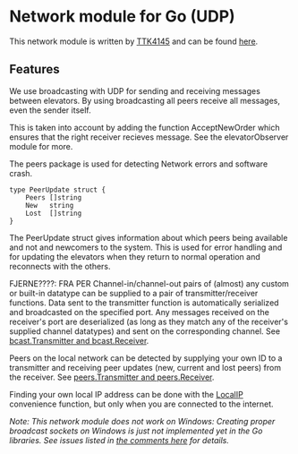 # Network module for Go (UDP) 

This network module is written by [TTK4145](https://github.com/TTK4145)
and can be found [here](https://github.com/TTK4145/Network-go). 

Features
--------

We use broadcasting with UDP for sending and receiving messages between elevators. By using broadcasting all peers receive all messages, even the sender itself. 

This is taken into account by adding the function AcceptNewOrder which ensures that the right receiver recieves message. See the elevatorObserver module for more.

The peers package is used for detecting Network errors and software crash. 

```
type PeerUpdate struct {
	Peers []string
	New   string
	Lost  []string
}

```
The PeerUpdate struct gives information about which peers being available and not and newcomers to the system. 
This is used for error handling and for updating the elevators when they return to normal operation and reconnects with the others. 




FJERNE????: FRA PER
Channel-in/channel-out pairs of (almost) any custom or built-in datatype can be supplied to a pair of transmitter/receiver functions. Data sent to the transmitter function is automatically serialized and broadcasted on the specified port. Any messages received on the receiver's port are deserialized (as long as they match any of the receiver's supplied channel datatypes) and sent on the corresponding channel. See [bcast.Transmitter and bcast.Receiver](network/bcast/bcast.go).

Peers on the local network can be detected by supplying your own ID to a transmitter and receiving peer updates (new, current and lost peers) from the receiver. See [peers.Transmitter and peers.Receiver](network/peers/peers.go).

Finding your own local IP address can be done with the [LocalIP](network/localip/localip.go) convenience function, but only when you are connected to the internet.


*Note: This network module does not work on Windows: Creating proper broadcast sockets on Windows is just not implemented yet in the Go libraries. See issues listed in [the comments here](network/conn/bcast_conn.go) for details.*
